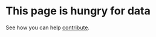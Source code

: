 <!-- To contribute, follow the guide here: https://parabolicnet.github.io/nootropics-wiki/Contribute -->

# This page is hungry for data

See how you can help [contribute](/nootropics-wiki/Contribute).